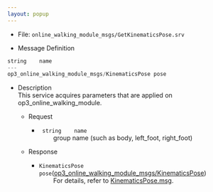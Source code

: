 ```yaml
---
layout: popup
---
```


- File: `online_walking_module_msgs/GetKinematicsPose.srv`

- Message Definition

 ```c
 string    name
 ---
 op3_online_walking_module_msgs/KinematicsPose pose
 ```

- Description  
This service acquires parameters that are applied on op3_online_walking_module.  

  - Request  
    * ` string    name`   
&emsp;&emsp; group name (such as body, left_foot, right_foot)

  - Response
    * `KinematicsPose pose`([op3_online_walking_module_msgs/KinematicsPose])     
&emsp;&emsp; For details, refer to [KinematicsPose.msg].


[op3_online_walking_module_msgs/KinematicsPose]: /docs/en/platform/msgs/op3_KinematicsPose_msg/#op3-kinematicspose-msg
[KinematicsPose.msg]: /docs/en/platform/msgs/op3_KinematicsPose_msg/#op3-kinematicspose-msg
